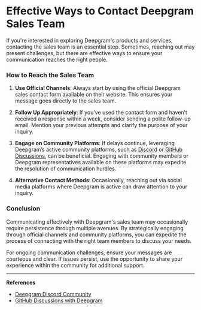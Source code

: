 # Effective Ways to Contact Deepgram Sales Team

If you're interested in exploring Deepgram's products and services, contacting the sales team is an essential step. Sometimes, reaching out may present challenges, but there are effective ways to ensure your communication reaches the right people.

### How to Reach the Sales Team

1. **Use Official Channels**: Always start by using the official Deepgram sales contact form available on their website. This ensures your message goes directly to the sales team.

2. **Follow Up Appropriately**: If you’ve used the contact form and haven’t received a response within a week, consider sending a polite follow-up email. Mention your previous attempts and clarify the purpose of your inquiry.

3. **Engage on Community Platforms**: If delays continue, leveraging Deepgram’s active community platforms, such as [Discord](https://discord.gg/deepgram) or [GitHub Discussions](https://github.com/orgs/deepgram/discussions), can be beneficial. Engaging with community members or Deepgram representatives available on these platforms may expedite the resolution of communication hurdles.

4. **Alternative Contact Methods**: Occasionally, reaching out via social media platforms where Deepgram is active can draw attention to your inquiry.

### Conclusion

Communicating effectively with Deepgram's sales team may occasionally require persistence through multiple avenues. By strategically engaging through official channels and community platforms, you can expedite the process of connecting with the right team members to discuss your needs.

For ongoing communication challenges, ensure your messages are courteous and clear. If issues persist, use the opportunity to share your experience within the community for additional support.

---

**References**

- [Deepgram Discord Community](https://discord.gg/deepgram)
- [GitHub Discussions with Deepgram](https://github.com/orgs/deepgram/discussions)